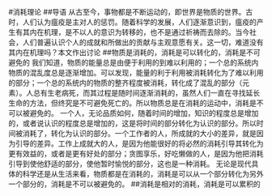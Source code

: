 #消耗理论
##导语
从古至今，事物都是不断运动的，即世界是物质的世界。古时，人们认为瘟疫是主对人的惩罚。随着科学的发展，人们逐渐意识到，瘟疫的产生有其内在机理，是不以人的意识为转移的，也不是通过祈祷而去除的。当今社会，人们普遍认识个人的成就和所做出的贡献与主观意愿有关。这一切，难道没有其内在机理吗？本文作出讨论
##物质是消耗的，消耗是可以转化的，消耗是不可避免的
我们知道，物质的能量总是由便于利用的到难以利用的；一个总的系统内物质的混乱度总是逐渐增加。可以发现，能量的利于利用被消耗转化为了难以利用的部分；一个总的系统内的物质的整齐程度被消耗，转化成了混乱的部分（元素）。人总有生老病死，而其过程是随时间逐渐消耗的，虽然人们一直在寻找延长生命的方法，但终究是不可避免死亡的。所以物质总是在消耗的运动中，消耗是不可以被避免的。
一个人，无论品质如何，随着时间的增加，知识的程度总是增加的，或者说认识的程度总是增加的，这是将时间的部分转化为认识的部分。所以时间被消耗了，转化为认识的部分。一个工作者的人，所成就的大小的差异，就是因为引导的差异。工作上成就大的人，是因为他能很好的将必然的消耗引导其转化为更有效益的，或者是更有好处的部分；贪图享乐，好吃懒做的人，是因为他把消耗引导到使他舒适的部分，使他暂时愉悦的部分，这也是一种消耗。
无论是现代具体的科学还是从生活来看，物质都是在消耗的，消耗是可以从一个部分转化为另外一个部分的，消耗是不可以被避免的。
##消耗是相对的消耗，消耗是可以累积的